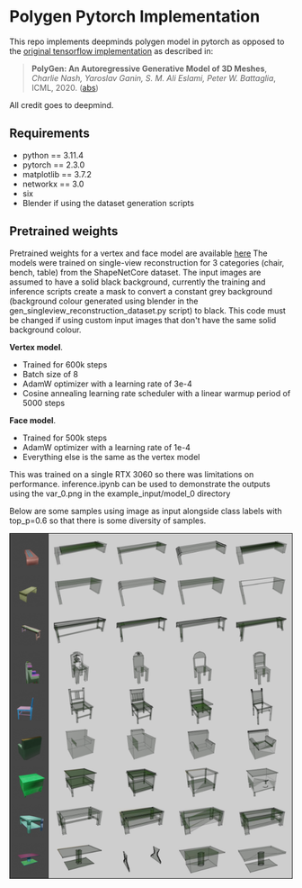 # Polygen Pytorch Implementation

This repo implements deepminds polygen model in pytorch as opposed to the [original tensorflow implementation](https://github.com/deepmind/deepmind-research/tree/master/polygen) as described in:<br>
> **PolyGen: An Autoregressive Generative Model of 3D Meshes**, *Charlie Nash, Yaroslav Ganin, S. M. Ali Eslami, Peter W. Battaglia*, ICML, 2020. ([abs](https://arxiv.org/abs/2002.10880))

All credit goes to deepmind.

## Requirements

- python == 3.11.4
- pytorch == 2.3.0
- matplotlib == 3.7.2
- networkx == 3.0
- six
- Blender if using the dataset generation scripts

## Pretrained weights
Pretrained weights for a vertex and face model are available [here](https://www.dropbox.com/scl/fo/o0ur761yhw0cdk5nn06jb/AMxyYB87VJQ8W8zxkjJi-Lc?rlkey=y1a6g1cq68k164kmhgqt3mvgu&dl=0)
The models were trained on single-view reconstruction for 3 categories (chair, bench, table) from the ShapeNetCore dataset.
The input images are assumed to have a solid black background, currently the training and inference scripts create a mask to convert a constant grey background (background colour generated using blender in the gen_singleview_reconstruction_dataset.py script) to black.
This code must be changed if using custom input images that don't have the same solid background colour.

**Vertex model**. 
- Trained for 600k steps
- Batch size of 8
- AdamW optimizer with a learning rate of 3e-4
- Cosine annealing learning rate scheduler with a linear warmup period of 5000 steps
  
**Face model**. 
- Trained for 500k steps
- AdamW optimizer with a learning rate of 1e-4
- Everything else is the same as the vertex model

This was trained on a single RTX 3060 so there was limitations on performance.
inference.ipynb can be used to demonstrate the outputs using the var_0.png in the example_input/model_0 directory

Below are some samples using image as input alongside class labels with top_p=0.6 so that there is some diversity of samples.
<p align="center">
  <img src="./polygen_samples.png">
</p>
